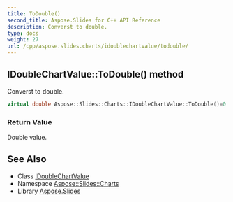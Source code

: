 ```yaml
---
title: ToDouble()
second_title: Aspose.Slides for C++ API Reference
description: Converst to double.
type: docs
weight: 27
url: /cpp/aspose.slides.charts/idoublechartvalue/todouble/
---
```

## IDoubleChartValue::ToDouble() method


Converst to double.

```cpp
virtual double Aspose::Slides::Charts::IDoubleChartValue::ToDouble()=0
```


### Return Value

Double value.

## See Also

* Class [IDoubleChartValue](./)
* Namespace [Aspose::Slides::Charts](../)
* Library [Aspose.Slides](../../)